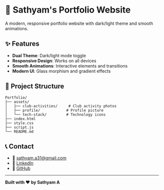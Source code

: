 # 🚀 Sathyam's Portfolio Website

A modern, responsive portfolio website with dark/light theme and smooth animations.

## ✨ Features

- **Dual Theme**: Dark/light mode toggle
- **Responsive Design**: Works on all devices
- **Smooth Animations**: Interactive elements and transitions
- **Modern UI**: Glass morphism and gradient effects

## 📁 Project Structure

```
Portfolio/
├── assets/
│   ├── club-activities/     # Club activity photos
│   ├── profile/            # Profile picture
│   └── tech-stack/         # Technology icons
├── index.html
├── style.css
├── script.js
└── README.md
```

## 📞 Contact

- 📧 sathyam.a31@gmail.com
- 🔗 [LinkedIn](https://www.linkedin.com/in/isathyam31/)
- 🐙 [GitHub](https://github.com/iSathyam31)

---

**Built with ❤️ by Sathyam A**
